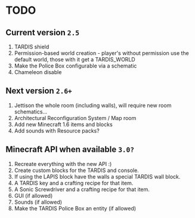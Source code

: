 # TODO

## Current version `2.5`
1. TARDIS shield
2. Permission-based world creation - player's without permission use the default world, those with it get a TARDIS_WORLD
3. Make the Police Box configurable via a schematic
4. Chameleon disable
 
## Next version `2.6+`
1. Jettison the whole room (including walls), will require new room schematics...
2. Architectural Reconfiguration System / Map room
3. Add new Minecraft 1.6 items and blocks
4. Add sounds with Resource packs?

## Minecraft API when available `3.0?`
1. Recreate everything with the new API :)
2. Create custom blocks for the TARDIS and console.
3. If using the LAPIS block have the walls a special TARDIS wall block.
4. A TARDIS key and a crafting recipe for that item.
5. A Sonic Screwdriver and a crafting recipe for that item.
6. GUI (if allowed)
7. Sounds (if allowed)
8. Make the TARDIS Police Box an entity (if allowed)
